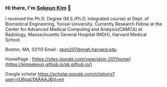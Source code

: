 ### Hi there, I'm [Sekeun Kim](https://github.com/kimsekeun) 👋

I received the Ph.D. Degree (M.S./Ph.D. integrated course) at Dept. of Biomedical Engineering, Yonsei University.
Currently Research Fellow at the Center for Advanced Medical Computing and Analysis(CAMCA) at Radiology, Massachusetts General Hospital (MGH), Harvard Medical School.

Boston, MA, 02113
Email : skim207@mgh.harvard.edu

HomePage : [https://sites.google.com/view/skim-207/home](https://kimsekeun.github.io/sk.github.io/)

Google scholar https://scholar.google.com/citations?user=tU6pacYAAAAJ&hl=en
